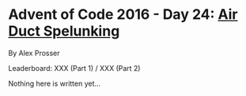# Advent of Code 2016 - Day 24: [Air Duct Spelunking](https://adventofcode.com/2016/day/24)
By Alex Prosser

Leaderboard: XXX (Part 1) / XXX (Part 2)

Nothing here is written yet...